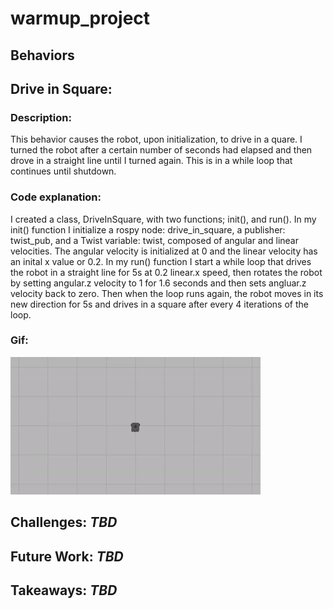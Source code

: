 # warmup_project

## **Behaviors**
## Drive in Square:
### Description: 
This behavior causes the robot, upon initialization, to drive in a quare. I turned the robot after a certain number of seconds had elapsed and then drove in a straight line until I turned again. This is in a while loop that continues until shutdown.
### Code explanation: 
I created a class, DriveInSquare, with two functions; init(), and run(). In my init() function I initialize a rospy node: drive_in_square, a publisher: twist_pub, and a Twist variable: twist, composed of angular and linear velocities. The angular velocity is initialized at 0 and the linear velocity has an inital x value or 0.2. In my run() function I start a while loop that drives the robot in a straight line for 5s at 0.2 linear.x speed, then rotates the robot by setting angular.z velocity to 1 for 1.6 seconds and then sets angluar.z velocity back to zero. Then when the loop runs again, the robot moves in its new direction for 5s and drives in a square after every 4 iterations of the loop.
### Gif: 
![driveInSquare2](./gifs/driveInSquare2.gif)
## **Challenges:** *TBD*
## **Future Work:** *TBD*
## **Takeaways:** *TBD*


